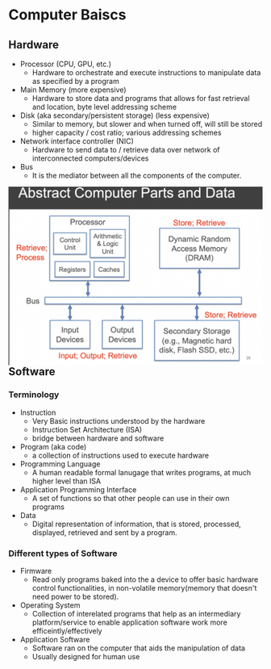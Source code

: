 # Computer Baiscs

## Hardware
- Processor (CPU, GPU, etc.)
    - Hardware to orchestrate and execute instructions to manipulate data as specified by a program
- Main Memory (more expensive)
    - Hardware to store data and programs that allows for fast retrieval and location, byte level addressing scheme
- Disk (aka secondary/persistent storage) (less expensive)
    - Similar to memory, but slower and when turned off, will still be stored 
    - higher capacity / cost ratio; various addressing schemes
- Network interface controller (NIC)
    - Hardware to send data to / retrieve data over network of
interconnected computers/devices
- Bus
    - It is the mediator between all the components of the computer. 

<img src="imgs/abstract-comp-parts.png"
     alt="Markdown Monster icon"
     style="float: left; margin-right: 10px;" />


## Software

### Terminology
- Instruction
    - Very Basic instructions understood by the hardware
    - Instruction Set Architecture (ISA)
    - bridge between hardware and software
- Program (aka code)
    - a collection of instructions used to execute hardware
- Programming Language
    - A human readable formal lanugage that writes programs, at much higher level than ISA
- Application Programming Interface
    - A set of functions so that other people can use in their own programs 
- Data
    - Digital representation of information, that is stored, processed, displayed, retrieved and sent by a program. 
### Different types of Software
- Firmware
    - Read only programs baked into the a device to offer basic hardware control functionalities, in non-volatile memory(memory that doesn't need power to be stored).
- Operating System
    - Collection of interelated programs that help as an intermediary platform/service to enable application software work more efficeintly/effectively
- Application Software
    - Software ran on the computer that aids the manipulation of data
    - Usually designed for human use

